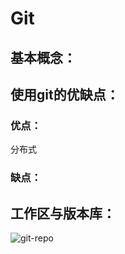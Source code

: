 # Git

## 基本概念：

## 使用git的优缺点：

### 优点：

分布式

### 缺点：

## 工作区与版本库：

![git-repo](https://cdn.liaoxuefeng.com/cdn/files/attachments/001384907702917346729e9afbf4127b6dfbae9207af016000/0)